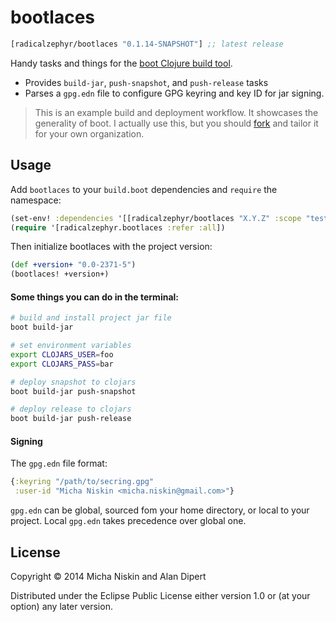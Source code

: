 # bootlaces

[](dependency)
```clojure
[radicalzephyr/bootlaces "0.1.14-SNAPSHOT"] ;; latest release
```
[](/dependency)

Handy tasks and things for the [boot Clojure build tool][1].

* Provides `build-jar`, `push-snapshot`, and `push-release` tasks
* Parses a `gpg.edn` file to configure GPG keyring and key ID for jar signing.

> This is an example build and deployment workflow. It showcases the
> generality of boot. I actually use this, but you should [fork] and
> tailor it for your own organization.

## Usage

Add `bootlaces` to your `build.boot` dependencies and `require` the namespace:

```clj
(set-env! :dependencies '[[radicalzephyr/bootlaces "X.Y.Z" :scope "test"]])
(require '[radicalzephyr.bootlaces :refer :all])
```

Then initialize bootlaces with the project version:

```clj
(def +version+ "0.0-2371-5")
(bootlaces! +version+)
```

#### Some things you can do in the terminal:

```bash
# build and install project jar file
boot build-jar
```

```bash
# set environment variables
export CLOJARS_USER=foo
export CLOJARS_PASS=bar
```

```bash
# deploy snapshot to clojars
boot build-jar push-snapshot
```

```bash
# deploy release to clojars
boot build-jar push-release
```

#### Signing

The `gpg.edn` file format:

```clojure
{:keyring "/path/to/secring.gpg"
 :user-id "Micha Niskin <micha.niskin@gmail.com>"}
```

`gpg.edn` can be global, sourced fom your home directory, or local to your project. Local `gpg.edn` takes precedence over global one.

## License

Copyright © 2014 Micha Niskin and Alan Dipert

Distributed under the Eclipse Public License either version 1.0 or (at
your option) any later version.

[1]: https://github.com/boot-clj/boot
[2]: http://clojars.org/radicalzephyr/bootlaces/latest-version.svg?cache=2
[3]: http://clojars.org/radicalzephyr/bootlaces
[fork]: https://github.com/radicalzephyr/bootlaces/fork
